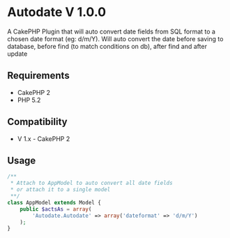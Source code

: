 # Autodate V 1.0.0 #

A CakePHP Plugin that will auto convert date fields from SQL format to a chosen date format (eg: d/m/Y).
Will auto convert the date before saving to database, before find (to match conditions on db), after find and after update

## Requirements ##

* CakePHP 2
* PHP 5.2

## Compatibility ##

* V 1.x - CakePHP 2

## Usage ##

```php
/**
 * Attach to AppModel to auto convert all date fields
 * or attach it to a single model
 **/
class AppModel extends Model {
    public $actsAs = array(
        'Autodate.Autodate' => array('dateformat' => 'd/m/Y')
    );
}
```